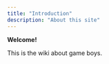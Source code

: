 ```yaml
---
title: "Introduction"
description: "About this site"
---
```


**Welcome!**

This is the wiki about game boys.